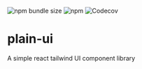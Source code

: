 ![npm bundle size](https://img.shields.io/bundlephobia/minzip/%40reactizard%2Fplain-ui?color=green)
![npm](https://img.shields.io/npm/v/%40reactizard%2Fplain-ui?logo=npm)
![Codecov](https://img.shields.io/codecov/c/github/reactizard/plain-ui?logo=codecov)
# plain-ui
A simple react tailwind UI component library
